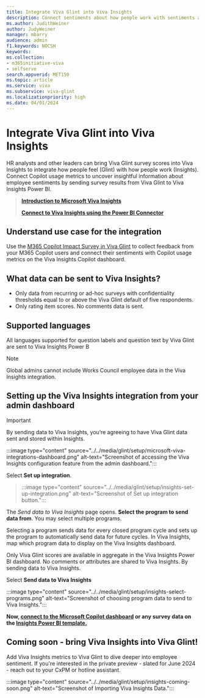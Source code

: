 ```yaml
---
title: Integrate Viva Glint into Viva Insights
description: Connect sentiments about how people work with sentiments about how people feel by sending Viva Glint survey feedback to Viva Insights Power BI.
ms.author: JudithWeiner
author: JudyWeiner
manager: mbarry
audience: admin
f1.keywords: NOCSH
keywords: 
ms.collection:  
- m365initiative-viva
- selfserve 
search.appverid: MET150 
ms.topic: article
ms.service: viva
ms.subservice: viva-glint
ms.localizationpriority: high
ms.date: 04/01/2024
---
```


# Integrate Viva Glint into Viva Insights

HR analysts and other leaders can bring Viva Glint survey scores into Viva Insights to integrate how people feel (Glint) with how people work (Insights). Connect Copilot usage metrics to uncover insightful information about employee sentiments by sending survey results from Viva Glint to Viva Insights Power BI.

>[**Introduction to Microsoft Viva Insights**](/../viva/insights/introduction)
>
>[**Connect to Viva Insights using the Power BI Connector**](/../viva/insights/advanced/analyst/power-bi-connector)

## Understand use case for the integration

Use the [M365 Copilot Impact Survey in Viva Glint](https://go.microsoft.com/fwlink/?linkid=2261039) to collect feedback from your M365 Copilot users and connect their sentiments with Copilot usage metrics on the Viva Insights Copilot dashboard.  

## What data can be sent to Viva Insights?

 - Only data from recurring or ad-hoc surveys with confidentiality thresholds equal to or above the Viva Glint default of five respondents.
 - Only rating item scores. No comments data is sent.

## Supported languages

All languages supported for question labels and question text by Viva Glint are sent to Viva Insights Power B

>[!NOTE]
>Global admins cannot include Works Council employee data in the Viva Insights integration.

## Setting up the Viva Insights integration from your admin dashboard

>[!IMPORTANT]
> By sending data to Viva Insights, you’re agreeing to have Viva Glint data sent and stored within Insights.

:::image type="content" source="../../media/glint/setup/microsoft-viva-integrations-dashboard.png" alt-text="Screenshot of accessing the Viva Insights configuration feature from the admin dashboard.":::

Select **Set up integration**. 

> :::image type="content" source="../../media/glint/setup/insights-set-up-integration.png" alt-text="Screenshot of Set up integration button.":::

The *Send data to Viva Insights* page opens. **Select the program to send data from**. You may select multiple programs.

Selecting a program sends data for every closed program cycle and sets up the program to automatically send data for future cycles. In Viva Insights, map which program data to display on the Viva Insights dashboard.

Only Viva Glint scores are available in aggregate in the Viva Insights Power BI dashboard. No comments or attributes are shared to Viva Insights. By sending data to Viva Insights.

Select **Send data to Viva Insights**

:::image type="content" source="../../media/glint/setup/insights-select-programs.png" alt-text="Screenshot of choosing program data to send to Viva Insights.":::

**Now, [connect to the Microsoft Copilot dashboard](/../viva/insights/org-team-insights/copilot-dashboard) or any survey data on the [Insights Power BI template.](/../viva/insights/advanced/analyst/templates/introduction-to-templates)**

## Coming soon - bring Viva Insights into Viva Glint! 

Add Viva Insights metrics to Viva Glint to dive deeper into employee sentiment. If you're interested in the private preview - slated for June 2024 - reach out to your CxPM or hotline assistant.

:::image type="content" source="../../media/glint/setup/insights-coming-soon.png" alt-text="Screenshot of Importing Viva Insights Data.":::
